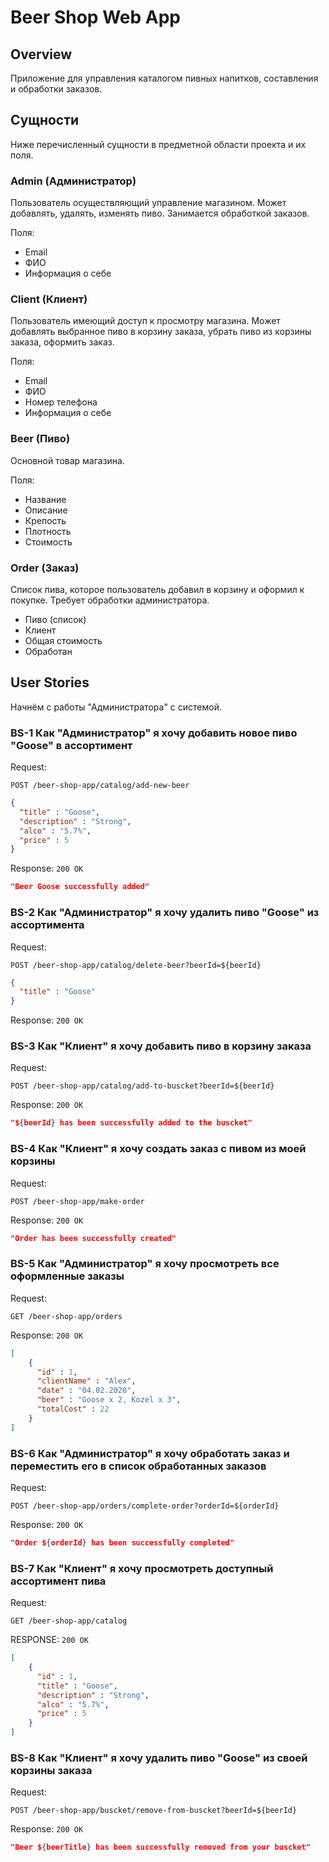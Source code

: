 # Beer Shop Web App

## Overview

Приложение для управления каталогом пивных напитков, составления и обработки заказов.

## Сущности
Ниже перечисленный сущности в предметной области проекта и их поля.

### Admin (Администратор)
Пользователь осуществляющий управление магазином. Может добавлять, удалять, изменять пиво. Занимается обработкой заказов.

Поля:
- Email
- ФИО
- Информация о себе

### Client (Клиент)
Пользователь имеющий доступ к просмотру магазина. Может добавлять выбранное пиво в корзину заказа, убрать пиво из 
корзины заказа, оформить заказ.

Поля:
- Email
- ФИО
- Номер телефона
- Информация о себе

### Beer (Пиво)
Основной товар магазина.

Поля:
- Название
- Описание
- Крепость
- Плотность
- Стоимость

### Order (Заказ)
Список пива, которое пользователь добавил в корзину и оформил к покупке. Требует обработки администратора.

- Пиво (список)
- Клиент
- Общая стоимость
- Обработан

## User Stories

Начнём с работы "Администратора" с системой.

### BS-1 Как "Администратор" я хочу добавить новое пиво "Goose" в ассортимент

Request:

`POST /beer-shop-app/catalog/add-new-beer`
```json
{
  "title" : "Goose",
  "description" : "Strong",
  "alco" : "5.7%",
  "price" : 5
}
```

Response:
`200 OK`
```json
"Beer Goose successfully added"
```

### BS-2 Как "Администратор" я хочу удалить пиво "Goose" из ассортимента

Request:

`POST /beer-shop-app/catalog/delete-beer?beerId=${beerId}`
```json
{
  "title" : "Goose"
}
```

Response:
`200 OK`

### BS-3 Как "Клиент" я хочу добавить пиво в корзину заказа

Request:

`POST /beer-shop-app/catalog/add-to-buscket?beerId=${beerId}`

Response:
`200 OK`
```json
"${beerId} has been successfully added to the buscket"
```

### BS-4 Как "Клиент" я хочу создать заказ с пивом из моей корзины

Request:

`POST /beer-shop-app/make-order`

Response:
`200 OK`
```json
"Order has been successfully created"
```

### BS-5 Как "Администратор" я хочу просмотреть все оформленные заказы

Request:

`GET /beer-shop-app/orders`

Response:
`200 OK`
```json
[
    {
      "id" : 1,
      "clientName" : "Alex",
      "date" : "04.02.2020",
      "beer" : "Goose x 2, Kozel x 3",
      "totalCost" : 22
    }
]
```

### BS-6 Как "Администратор" я хочу обработать заказ и переместить его в список обработанных заказов

Request:

`POST /beer-shop-app/orders/complete-order?orderId=${orderId}`

Response:
`200 OK`
```json
"Order ${orderId} has been successfully completed"
```

### BS-7 Как "Клиент" я хочу просмотреть доступный ассортимент пива

Request:

`GET /beer-shop-app/catalog`

RESPONSE:
`200 OK`
```json
[
    {
      "id" : 1,
      "title" : "Goose",
      "description" : "Strong",
      "alco" : "5.7%",
      "price" : 5
    }
]
```

### BS-8 Как "Клиент" я хочу удалить пиво "Goose" из своей корзины заказа

Request:

`POST /beer-shop-app/buscket/remove-from-buscket?beerId=${beerId}`

Response:
`200 OK`
```json
"Beer ${beerTitle} has been successfully removed from your buscket"
```